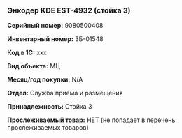 ### Энкодер KDE EST-4932 (стойка 3) </br>

**Серийный номер:** 9080500408</br>

**Инвентарный номер:** ЗБ-01548 </br>

**Код в 1С:** xxx </br> 

**Вид объекта:** МЦ

**Месяц/год покупки:** N/A </br>

**Отдел:** Служба приема и размещения </br>

**Принадлежность:** Стойка 3</br>

**Прослеживаемый товар:** НЕТ (не попадает в перечень прослеживаемых товаров)
